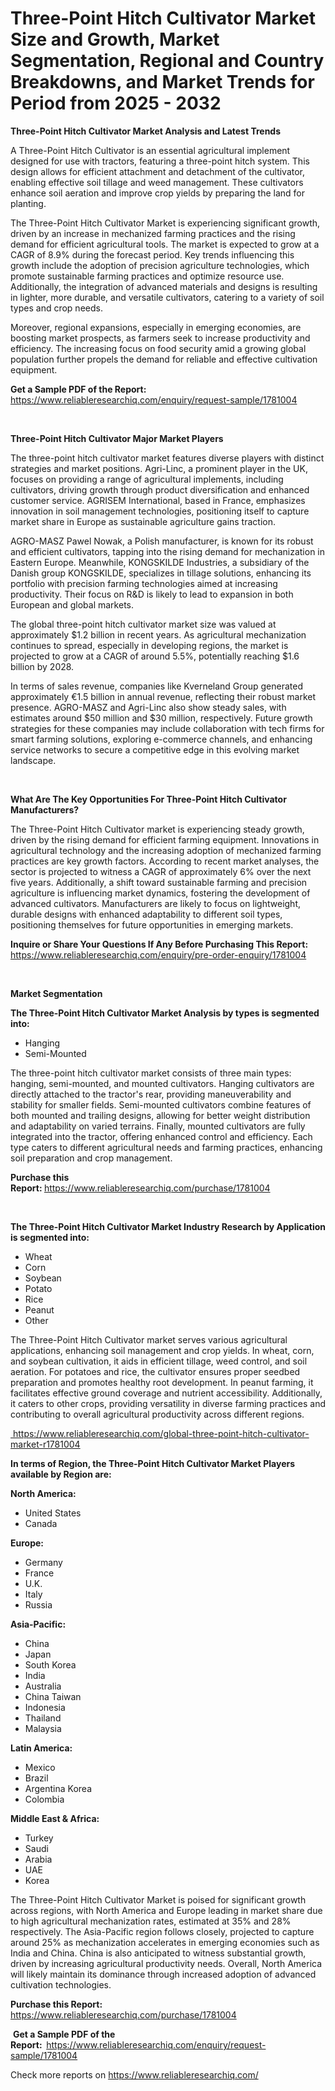 <p><h1>Three-Point Hitch Cultivator Market Size and Growth, Market Segmentation, Regional and Country Breakdowns, and Market Trends for Period from 2025 -  2032</h1></p><p><strong>Three-Point Hitch Cultivator Market Analysis and Latest Trends</strong></p>
<p><p>A Three-Point Hitch Cultivator is an essential agricultural implement designed for use with tractors, featuring a three-point hitch system. This design allows for efficient attachment and detachment of the cultivator, enabling effective soil tillage and weed management. These cultivators enhance soil aeration and improve crop yields by preparing the land for planting.</p><p>The Three-Point Hitch Cultivator Market is experiencing significant growth, driven by an increase in mechanized farming practices and the rising demand for efficient agricultural tools. The market is expected to grow at a CAGR of 8.9% during the forecast period. Key trends influencing this growth include the adoption of precision agriculture technologies, which promote sustainable farming practices and optimize resource use. Additionally, the integration of advanced materials and designs is resulting in lighter, more durable, and versatile cultivators, catering to a variety of soil types and crop needs.</p><p>Moreover, regional expansions, especially in emerging economies, are boosting market prospects, as farmers seek to increase productivity and efficiency. The increasing focus on food security amid a growing global population further propels the demand for reliable and effective cultivation equipment.</p></p>
<p><strong>Get a Sample PDF of the Report:&nbsp;</strong> <a href="https://www.reliableresearchiq.com/enquiry/request-sample/1781004?utm_campaign=2580&utm_medium=2&utm_source=Github&utm_content=ia&utm_term=25032025&utm_id=three-point-hitch-cultivator">https://www.reliableresearchiq.com/enquiry/request-sample/1781004</a></p>
<p>&nbsp;</p>
<p><strong>Three-Point Hitch Cultivator Major Market Players</strong></p>
<p><p>The three-point hitch cultivator market features diverse players with distinct strategies and market positions. Agri-Linc, a prominent player in the UK, focuses on providing a range of agricultural implements, including cultivators, driving growth through product diversification and enhanced customer service. AGRISEM International, based in France, emphasizes innovation in soil management technologies, positioning itself to capture market share in Europe as sustainable agriculture gains traction.</p><p>AGRO-MASZ Pawel Nowak, a Polish manufacturer, is known for its robust and efficient cultivators, tapping into the rising demand for mechanization in Eastern Europe. Meanwhile, KONGSKILDE Industries, a subsidiary of the Danish group KONGSKILDE, specializes in tillage solutions, enhancing its portfolio with precision farming technologies aimed at increasing productivity. Their focus on R&D is likely to lead to expansion in both European and global markets.</p><p>The global three-point hitch cultivator market size was valued at approximately $1.2 billion in recent years. As agricultural mechanization continues to spread, especially in developing regions, the market is projected to grow at a CAGR of around 5.5%, potentially reaching $1.6 billion by 2028.</p><p>In terms of sales revenue, companies like Kverneland Group generated approximately €1.5 billion in annual revenue, reflecting their robust market presence. AGRO-MASZ and Agri-Linc also show steady sales, with estimates around $50 million and $30 million, respectively. Future growth strategies for these companies may include collaboration with tech firms for smart farming solutions, exploring e-commerce channels, and enhancing service networks to secure a competitive edge in this evolving market landscape.</p></p>
<p>&nbsp;</p>
<p><strong>What Are The Key Opportunities For Three-Point Hitch Cultivator Manufacturers?</strong></p>
<p><p>The Three-Point Hitch Cultivator market is experiencing steady growth, driven by the rising demand for efficient farming equipment. Innovations in agricultural technology and the increasing adoption of mechanized farming practices are key growth factors. According to recent market analyses, the sector is projected to witness a CAGR of approximately 6% over the next five years. Additionally, a shift toward sustainable farming and precision agriculture is influencing market dynamics, fostering the development of advanced cultivators. Manufacturers are likely to focus on lightweight, durable designs with enhanced adaptability to different soil types, positioning themselves for future opportunities in emerging markets.</p></p>
<p><strong>Inquire or Share Your Questions If Any Before Purchasing This Report:</strong> <a href="https://www.reliableresearchiq.com/enquiry/pre-order-enquiry/1781004?utm_campaign=2580&utm_medium=2&utm_source=Github&utm_content=ia&utm_term=25032025&utm_id=three-point-hitch-cultivator">https://www.reliableresearchiq.com/enquiry/pre-order-enquiry/1781004</a></p>
<p>&nbsp;</p>
<p><strong>Market Segmentation</strong></p>
<p><strong>The Three-Point Hitch Cultivator Market Analysis by types is segmented into:</strong></p>
<p><ul><li>Hanging</li><li>Semi-Mounted</li></ul></p>
<p><p>The three-point hitch cultivator market consists of three main types: hanging, semi-mounted, and mounted cultivators. Hanging cultivators are directly attached to the tractor's rear, providing maneuverability and stability for smaller fields. Semi-mounted cultivators combine features of both mounted and trailing designs, allowing for better weight distribution and adaptability on varied terrains. Finally, mounted cultivators are fully integrated into the tractor, offering enhanced control and efficiency. Each type caters to different agricultural needs and farming practices, enhancing soil preparation and crop management.</p></p>
<p><strong>Purchase this Report:&nbsp;</strong><a href="https://www.reliableresearchiq.com/purchase/1781004?utm_campaign=2580&utm_medium=2&utm_source=Github&utm_content=ia&utm_term=25032025&utm_id=three-point-hitch-cultivator">https://www.reliableresearchiq.com/purchase/1781004</a></p>
<p>&nbsp;</p>
<p><strong>The Three-Point Hitch Cultivator Market Industry Research by Application is segmented into:</strong></p>
<p><ul><li>Wheat</li><li>Corn</li><li>Soybean</li><li>Potato</li><li>Rice</li><li>Peanut</li><li>Other</li></ul></p>
<p><p>The Three-Point Hitch Cultivator market serves various agricultural applications, enhancing soil management and crop yields. In wheat, corn, and soybean cultivation, it aids in efficient tillage, weed control, and soil aeration. For potatoes and rice, the cultivator ensures proper seedbed preparation and promotes healthy root development. In peanut farming, it facilitates effective ground coverage and nutrient accessibility. Additionally, it caters to other crops, providing versatility in diverse farming practices and contributing to overall agricultural productivity across different regions.</p></p>
<p><a href="https://www.reliableresearchiq.com/global-three-point-hitch-cultivator-market-r1781004?utm_campaign=2580&utm_medium=2&utm_source=Github&utm_content=ia&utm_term=25032025&utm_id=three-point-hitch-cultivator">&nbsp;https://www.reliableresearchiq.com/global-three-point-hitch-cultivator-market-r1781004</a></p>
<p><strong>In terms of Region, the Three-Point Hitch Cultivator Market Players available by Region are:</strong></p>
<p>
    <p> <strong> North America: </strong>
        <ul>
            <li>United States</li>
            <li>Canada</li>
        </ul>
        </p> 
    <p> <strong> Europe: </strong>
        <ul>
            <li>Germany</li>
            <li>France</li>
            <li>U.K.</li>
            <li>Italy</li>
            <li>Russia</li>
        </ul>
        </p> 
    <p> <strong> Asia-Pacific: </strong>
        <ul>
            <li>China</li>
            <li>Japan</li>
            <li>South Korea</li>
            <li>India</li>
            <li>Australia</li>
            <li>China Taiwan</li>
            <li>Indonesia</li>
            <li>Thailand</li>
            <li>Malaysia</li>
        </ul>
        </p> 
    <p> <strong> Latin America: </strong>
        <ul>
            <li>Mexico</li>
            <li>Brazil</li>
            <li>Argentina Korea</li>
            <li>Colombia</li>
        </ul>
        </p> 
    <p> <strong> Middle East & Africa: </strong>
        <ul>
            <li>Turkey</li>
            <li>Saudi</li>
            <li>Arabia</li>
            <li>UAE</li>
            <li>Korea</li>
        </ul>
    </p>
    </p>
<p><p>The Three-Point Hitch Cultivator Market is poised for significant growth across regions, with North America and Europe leading in market share due to high agricultural mechanization rates, estimated at 35% and 28% respectively. The Asia-Pacific region follows closely, projected to capture around 25% as mechanization accelerates in emerging economies such as India and China. China is also anticipated to witness substantial growth, driven by increasing agricultural productivity needs. Overall, North America will likely maintain its dominance through increased adoption of advanced cultivation technologies.</p></p>
<p><strong>Purchase this Report: </strong><a href="https://www.reliableresearchiq.com/purchase/1781004?utm_campaign=2580&utm_medium=2&utm_source=Github&utm_content=ia&utm_term=25032025&utm_id=three-point-hitch-cultivator">https://www.reliableresearchiq.com/purchase/1781004</a></p>
<p>&nbsp;<strong>Get a Sample PDF of the Report:&nbsp;&nbsp;</strong><a href="https://www.reliableresearchiq.com/enquiry/request-sample/1781004?utm_campaign=2580&utm_medium=2&utm_source=Github&utm_content=ia&utm_term=25032025&utm_id=three-point-hitch-cultivator">https://www.reliableresearchiq.com/enquiry/request-sample/1781004</a></p>
<p><strong></strong></p>
<p>Check more reports on <a href="https://www.reliableresearchiq.com/?utm_campaign=2580&utm_medium=2&utm_source=Github&utm_content=ia&utm_term=25032025&utm_id=three-point-hitch-cultivator">https://www.reliableresearchiq.com/</a></p>
